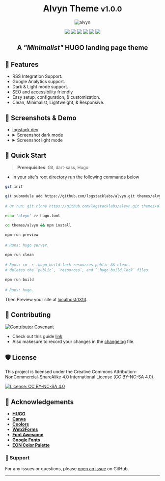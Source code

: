 <div align="center">

<h1>Alvyn Theme <small>v1.0.0</small></h1>

<img src="https://socialify.git.ci/logstacklabs/alvyn/image?description=1&font=Inter&forks=1&issues=1&language=1&name=1&owner=1&pattern=Plus&pulls=1&stargazers=1&theme=Auto" alt="alvyn" width="640" height="320" />

![](https://img.shields.io/badge/HUGO-white?logo=hugo) ![](https://img.shields.io/badge/HTML5-white?logo=html5) ![](https://img.shields.io/badge/CSS3-blue?logo=css3) ![](https://img.shields.io/badge/SCSS-white?logo=sass) ![](https://img.shields.io/badge/JS-black?logo=javascript) ![](https://img.shields.io/badge/MD-black?logo=markdown)

## A **_"Minimalist"_** HUGO landing page theme

</div>



## 🚀 Features

- RSS Integration Support.
- Google Analytics support.
- Dark & Light mode support.
- SEO and accessibility friendly
- Easy setup, configuration, & customization.
- Clean, Minimalist, Lightweight, & Responsive.

## 📸 Screenshots & Demo
<ul>
    <li>
        <a href="https://logstack.dev" target="_blank">logstack.dev</a>
    </li>
    <li>
        <details>
            <summary>Screenshot dark mode</summary>
            <img src="./screenshots/dark.png" alt="dark mode screenshot" align="center">
        </details>
    </li>
    <li>
        <details>
            <summary>Screenshot light mode</summary>
            <img src="./screenshots/light.png" alt="light mode screenshot"  align="center">
        </details>
    </li>
</ul>


## 🔧 Quick Start

> **Prerequisites**: Git, dart-sass, Hugo

- In your site's root directory run the following commands below

```bash
git init
```
```bash
git submodule add https://github.com/logstacklabs/alvyn.git themes/alvyn

# Or run: git clone https://github.com/logstacklabs/alvyn.git themes/alvyn
```
```bash
echo 'alvyn' >> hugo.toml
```
```bash
cd themes/alvyn && npm install
```
```bash
npm run preview

# Runs: hugo server.
```
```bash
npm run clean

# Runs: rm -r .hugo_build.lock resources public && clear.
# deletes the `public`, `resources`, and `.hugo_build.lock` files.
```
```bash
npm run build

# Runs: hugo.
```
Then Preview your site at [localhost:1313](http://localhost:1313).

## 🍰 Contributing
[![Contributor Covenant](https://img.shields.io/badge/Contributor%20Covenant-2.1-4baaaa.svg)](CODE_OF_CONDUCT.md)
- Check out this guide [link](https://daily.dev/blog/how-to-contribute-to-open-source-github-repositories)
- Also makesure to record your changes in the [changelog](CHANGELOG.md) file.


## 🛡️ License

This project is licensed under the Creative Commons Attribution-NonCommercial-ShareAlike 4.0 International License (CC BY-NC-SA 4.0).

[![License: CC BY-NC-SA 4.0](https://img.shields.io/badge/License-CC_BY--NC--SA_4.0-lightgrey.svg)](https://creativecommons.org/licenses/by-nc-sa/4.0/)

## 🙏 Acknowledgements
- **[HUGO](https://gohugo.io)**
- **[Canva](https://canva.com)**
- **[Coolors](https://coolors.co/)**
- **[Web3Forms](https://web3forms.com)**
- **[Font Awesome](https://fontawesome.com/)**
- **[Google Fonts](https://fonts.google.com)**
- **[EON Color Palette](https://logstacklabs.github.io/eon-swatches/)**


### 💝 Support

For any issues or questions, please [open an issue](https://github.com/logstacklabs/muxel/issues) on GitHub.

---

<!--h4>🧐**Designed with ❤️ by [LSL](https://logstack.dev)**</h4-->
